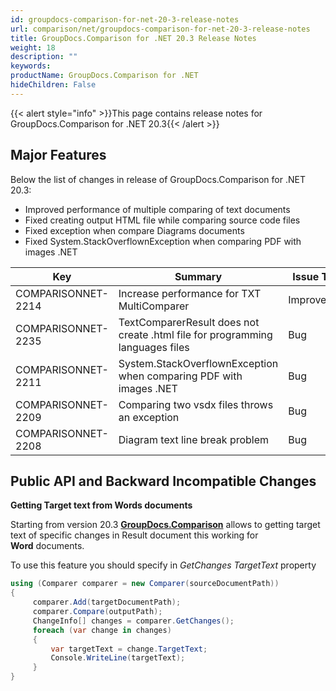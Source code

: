 ```yaml
---
id: groupdocs-comparison-for-net-20-3-release-notes
url: comparison/net/groupdocs-comparison-for-net-20-3-release-notes
title: GroupDocs.Comparison for .NET 20.3 Release Notes
weight: 18
description: ""
keywords: 
productName: GroupDocs.Comparison for .NET
hideChildren: False
---
```

{{< alert style="info" >}}This page contains release notes for GroupDocs.Comparison for .NET 20.3{{< /alert >}}

## Major Features

Below the list of changes in release of GroupDocs.Comparison for .NET 20.3:

*   Improved performance of multiple comparing of text documents
*   Fixed creating output HTML file while comparing source code files
*   Fixed exception when compare Diagrams documents
*   Fixed System.StackOverflownException when comparing PDF with images .NET

| Key | Summary | Issue Type |
| --- | --- | --- |
| COMPARISONNET-2214 | Increase performance for TXT MultiComparer | Improvement |
| COMPARISONNET-2235 | TextComparerResult does not create .html file for programming languages files | Bug |
| COMPARISONNET-2211 | System.StackOverflownException when comparing PDF with images .NET | Bug |
| COMPARISONNET-2209 | Comparing two vsdx files throws an exception | Bug |
| COMPARISONNET-2208 | Diagram text line break problem | Bug |

## Public API and Backward Incompatible Changes

**Getting Target text from Words documents**

Starting from version 20.3 **[GroupDocs.Comparison](https://products.groupdocs.com/comparison/net)** allows to getting target text of specific changes in Result document this working for **Word** documents.

To use this feature you should specify in *GetChanges TargetText* property

```csharp
using (Comparer comparer = new Comparer(sourceDocumentPath))
{
     comparer.Add(targetDocumentPath);
     comparer.Compare(outputPath);
     ChangeInfo[] changes = comparer.GetChanges();
     foreach (var change in changes)
     {
         var targetText = change.TargetText;
         Console.WriteLine(targetText);
     }
}
```
